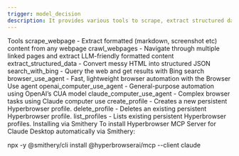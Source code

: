 ```yaml
---
trigger: model_decision
description: It provides various tools to scrape, extract structured data, and crawl webpages
---
```


Tools
scrape_webpage - Extract formatted (markdown, screenshot etc) content from any webpage
crawl_webpages - Navigate through multiple linked pages and extract LLM-friendly formatted content
extract_structured_data - Convert messy HTML into structured JSON
search_with_bing - Query the web and get results with Bing search
browser_use_agent - Fast, lightweight browser automation with the Browser Use agent
openai_computer_use_agent - General-purpose automation using OpenAI’s CUA model
claude_computer_use_agent - Complex browser tasks using Claude computer use
create_profile - Creates a new persistent Hyperbrowser profile.
delete_profile - Deletes an existing persistent Hyperbrowser profile.
list_profiles - Lists existing persistent Hyperbrowser profiles.
Installing via Smithery
To install Hyperbrowser MCP Server for Claude Desktop automatically via Smithery:

npx -y @smithery/cli install @hyperbrowserai/mcp --client claude
